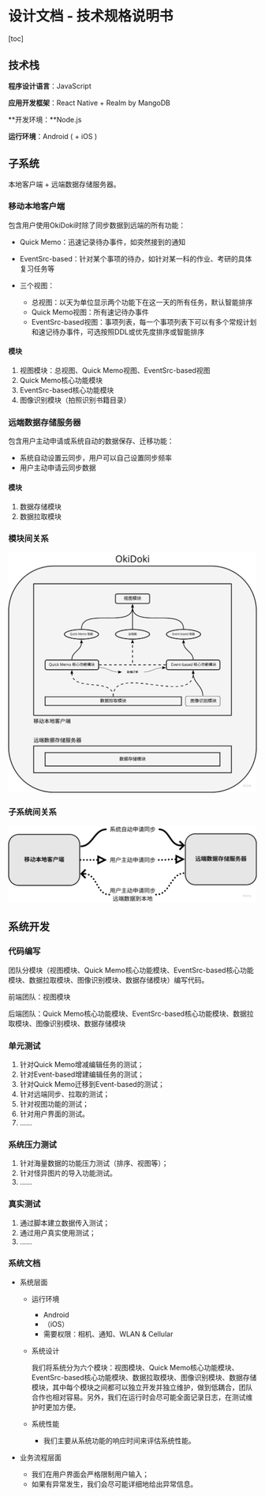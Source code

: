 # 设计文档 - 技术规格说明书

[toc]

## 技术栈

**程序设计语言**：JavaScript

**应用开发框架**：React Native + Realm by MangoDB

**开发环境：**Node.js

**运行环境**：Android ( + iOS )

## 子系统

本地客户端 + 远端数据存储服务器。

### 移动本地客户端

包含用户使用OkiDoki时除了同步数据到远端的所有功能：

* Quick Memo：迅速记录待办事件，如突然接到的通知
* EventSrc-based：针对某个事项的待办，如针对某一科的作业、考研的具体复习任务等
* 三个视图：

    * 总视图：以天为单位显示两个功能下在这一天的所有任务，默认智能排序
    * Quick Memo视图：所有速记待办事件
    * EventSrc-based视图：事项列表，每一个事项列表下可以有多个常规计划和速记待办事件，可选按照DDL或优先度排序或智能排序

#### 模块

1. 视图模块：总视图、Quick Memo视图、EventSrc-based视图
2. Quick Memo核心功能模块
3. EventSrc-based核心功能模块
4. 图像识别模块（拍照识别书籍目录）

### 远端数据存储服务器

包含用户主动申请或系统自动的数据保存、迁移功能：

* 系统自动设置云同步，用户可以自己设置同步频率
* 用户主动申请云同步数据

#### 模块

1. 数据存储模块
2. 数据拉取模块

### 模块间关系

![image-20220415112511807](modules.png)

### 子系统间关系

<img src="systems.png" style="zoom:50%;" />

## 系统开发

### 代码编写

团队分模块（视图模块、Quick Memo核心功能模块、EventSrc-based核心功能模块、数据拉取模块、图像识别模块、数据存储模块）编写代码。

前端团队：视图模块

后端团队：Quick Memo核心功能模块、EventSrc-based核心功能模块、数据拉取模块、图像识别模块、数据存储模块

### 单元测试

1. 针对Quick Memo增减编辑任务的测试；
2. 针对Event-based增建编辑任务的测试；
3. 针对Quick Memo迁移到Event-based的测试；
4. 针对远端同步、拉取的测试；
4. 针对视图功能的测试；
5. 针对用户界面的测试。
5. ……

### 系统压力测试

1. 针对海量数据的功能压力测试（排序、视图等）；
2. 针对怪异图片的导入功能测试。
3. ……

### 真实测试

1. 通过脚本建立数据传入测试；
2. 通过用户真实使用测试；
3. ……

### **系统文档**

- 系统层面
    - 运行环境
        - Android
        - （iOS）
        - 需要权限：相机、通知、WLAN & Cellular

    - 系统设计

      我们将系统分为六个模块：视图模块、Quick
      Memo核心功能模块、EventSrc-based核心功能模块、数据拉取模块、图像识别模块、数据存储模块，其中每个模块之间都可以独立开发并独立维护，做到低耦合，团队合作也相对容易。另外，我们在运行时会尽可能全面记录日志，在测试维护时更加方便。

    - 系统性能
        - 我们主要从系统功能的响应时间来评估系统性能。

- 业务流程层面
    - 我们在用户界面会严格限制用户输入；
    - 如果有异常发生，我们会尽可能详细地给出异常信息。
